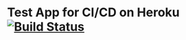 # Test App for CI/CD on Heroku [![Build Status](https://api.travis-ci.org/CJ8664/my-app.svg?branch=master)](https://api.travis-ci.org/CJ8664/my-app.svg?branch=master)
